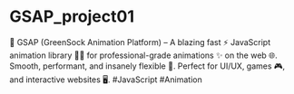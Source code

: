 # GSAP_project01
🎯 GSAP (GreenSock Animation Platform) – A blazing fast ⚡ JavaScript animation library 🧙‍♂️ for professional-grade animations ✨ on the web 🌐. Smooth, performant, and insanely flexible 💪. Perfect for UI/UX, games 🎮, and interactive websites 🖥️. #JavaScript #Animation

